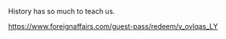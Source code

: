 History has so much to teach us.

[<span class="invisible">https://www.</span><span class="ellipsis">foreignaffairs.com/guest-pass/</span><span class="invisible">redeem/v\_ovlqas\_LY</span>](https://www.foreignaffairs.com/guest-pass/redeem/v_ovlqas_LY)